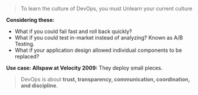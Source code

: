 > To learn the culture of DevOps, you must Unlearn your current culture

**Considering these:**
- What if you could fail fast and roll back quickly?
- What if you could test in-market instead of analyzing? Known as A/B Testing.
- What if your application design allowed individual components to be replaced?

**Use case: Allspaw at Velocity 2009:** They deploy small pieces.

> DevOps is about **trust, transparency, communication, coordination, and discipline**.

